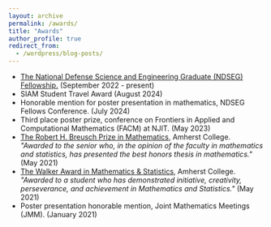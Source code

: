 ```yaml
---
layout: archive
permalink: /awards/
title: "Awards"
author_profile: true
redirect_from:
  - /wordpress/blog-posts/
---
```


* [The National Defense Science and Engineering Graduate (NDSEG) Fellowship.](https://ndseg.sysplus.com/)   (September 2022 - present)
* SIAM Student Travel Award (August 2024)
* Honorable mention for poster presentation in mathematics, NDSEG Fellows Conference. (July 2024)
* Third place poster prize, conference on Frontiers in Applied and Computational Mathematics (FACM) at NJIT. (May 2023) 
* [The Robert H. Breusch Prize in Mathematics](https://www.amherst.edu/academiclife/departments/mathematics-statistics/about-the-department/prizes_and_awards#breusch), Amherst College.   *"Awarded to the senior who, in the opinion of the faculty in mathematics and statistics, has presented the best honors thesis in mathematics."* (May 2021)
* [The Walker Award in Mathematics & Statistics](https://www.amherst.edu/academiclife/departments/mathematics-statistics/about-the-department/prizes_and_awards#walkeraward), Amherst College. *"Awarded to a student who has demonstrated initiative, creativity, perseverance, and achievement in Mathematics and Statistics."* (May 2021)
* Poster presentation honorable mention, Joint Mathematics Meetings (JMM). (January 2021)
